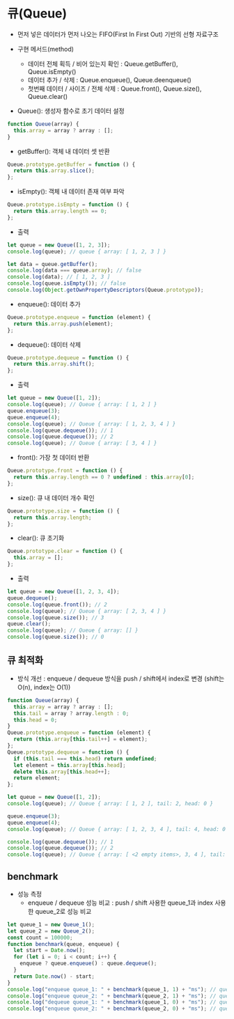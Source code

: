 # 큐(Queue)

- 먼저 넣은 데이터가 먼저 나오는 FIFO(First In First Out) 기반의 선형 자료구조
- 구현 메서드(method)
    - 데이터 전체 획득 / 비어 있는지 확인 : Queue.getBuffer(), Queue.isEmpty()
    - 데이터 추가 / 삭제 : Queue.enqueue(), Queue.deenqueue()
    - 첫번째 데이터 / 사이즈 / 전체 삭제 : Queue.front(), Queue.size(), Queue.clear()

- Queue(): 생성자 함수로 초기 데이터 설정

```jsx
function Queue(array) {
  this.array = array ? array : [];
}
```

- getBuffer(): 객체 내 데이터 셋 반환

```jsx
Queue.prototype.getBuffer = function () {
  return this.array.slice();
};
```

- isEmpty(): 객체 내 데이터 존재 여부 파악

```jsx
Queue.prototype.isEmpty = function () {
  return this.array.length == 0;
};
```

- 출력

```jsx
let queue = new Queue([1, 2, 3]);
console.log(queue); // queue { array: [ 1, 2, 3 ] } 

let data = queue.getBuffer();
console.log(data === queue.array); // false
console.log(data); // [ 1, 2, 3 ]
console.log(queue.isEmpty()); // false
console.log(Object.getOwnPropertyDescriptors(Queue.prototype));
```

- enqueue(): 데이터 추가

```jsx
Queue.prototype.enqueue = function (element) {
  return this.array.push(element);
};
```

- dequeue(): 데이터 삭제

```jsx
Queue.prototype.dequeue = function () {
  return this.array.shift();
};
```

- 출력

```jsx
let queue = new Queue([1, 2]);
console.log(queue); // Queue { array: [ 1, 2 ] } 
queue.enqueue(3);
queue.enqueue(4);
console.log(queue); // Queue { array: [ 1, 2, 3, 4 ] }
console.log(queue.dequeue()); // 1
console.log(queue.dequeue()); // 2
console.log(queue); // Queue { array: [ 3, 4 ] }
```

- front(): 가장 첫 데이터 반환

```jsx
Queue.prototype.front = function () {
  return this.array.length == 0 ? undefined : this.array[0];
};
```

- size(): 큐 내 데이터 개수 확인

```jsx
Queue.prototype.size = function () {
  return this.array.length;
};
```

- clear(): 큐 초기화

```jsx
Queue.prototype.clear = function () {
  this.array = [];
};
```

- 출력

```jsx
let queue = new Queue([1, 2, 3, 4]);
queue.dequeue();
console.log(queue.front()); // 2
console.log(queue); // Queue { array: [ 2, 3, 4 ] }
console.log(queue.size()); // 3
queue.clear();
console.log(queue); // Queue { array: [] }
console.log(queue.size()); // 0
```

## 큐 최적화

- 방식 개선 : enqueue / dequeue 방식을  push / shift에서 index로 변경 (shift는 O(n), index는 O(1))

```jsx
function Queue(array) {
  this.array = array ? array : [];
  this.tail = array ? array.length : 0;
  this.head = 0;
}
Queue.prototype.enqueue = function (element) {
  return (this.array[this.tail++] = element);
};
Queue.prototype.dequeue = function () {
  if (this.tail === this.head) return undefined;
  let element = this.array[this.head];
  delete this.array[this.head++];
  return element;
};

let queue = new Queue([1, 2]);
console.log(queue); // Queue { array: [ 1, 2 ], tail: 2, head: 0 } 

queue.enqueue(3);
queue.enqueue(4);
console.log(queue); // Queue { array: [ 1, 2, 3, 4 ], tail: 4, head: 0 }

console.log(queue.dequeue()); // 1
console.log(queue.dequeue()); // 2
console.log(queue); // Queue { array: [ <2 empty items>, 3, 4 ], tail: 4, head: 2 }
```

## benchmark

- 성능 측정
    - enqueue / dequeue 성능 비교 : push / shift 사용한 queue_1과 index 사용한 queue_2로 성능 비교

```jsx
let queue_1 = new Queue_1();
let queue_2 = new Queue_2();
const count = 100000;
function benchmark(queue, enqueue) {
  let start = Date.now();
  for (let i = 0; i < count; i++) {
    enqueue ? queue.enqueue() : queue.dequeue();
  }
  return Date.now() - start;
}
console.log("enqueue queue_1: " + benchmark(queue_1, 1) + "ms"); // queue_1: 8ms
console.log("enqueue queue_2: " + benchmark(queue_2, 1) + "ms"); // queue_2: 6ms
console.log("dequeue queue_1: " + benchmark(queue_1, 0) + "ms"); // queue_1: 5695ms
console.log("enqueue queue_2: " + benchmark(queue_2, 0) + "ms"); // queue_2: 9ms
```
